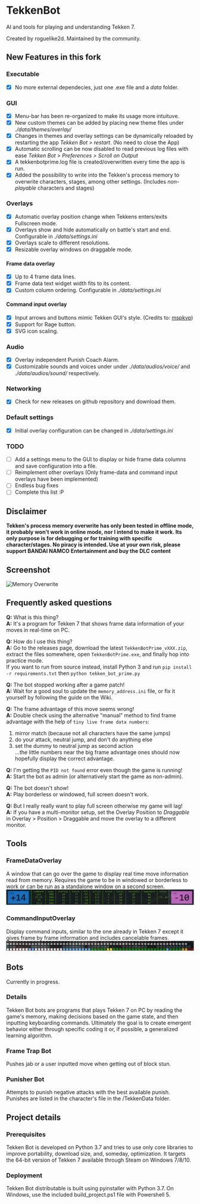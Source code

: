# TekkenBot
AI and tools for playing and understanding Tekken 7.

Created by roguelike2d. Maintained by the community.

## New Features in this fork

### Executable
 - [x] No more external dependecies, just one .exe file and a *data* folder.

### GUI
- [x] Menu-bar has been re-organized to make its usage more intuituve.
- [x] New custom themes can be added by placing new theme files under *./data/themes/overlay/*
- [x] Changes in themes and overlay settings can be dynamically reloaded by restarting the app *Tekken Bot > restart*. (No need to close the App)
- [x] Automatic scrolling can be now disabled to read previous log files with ease *Tekken Bot > Preferences > Scroll on Output*
- [x] A tekkenbotprime.log file is created/overwritten every time the app is run.
- [x] Added the possibility to write into the Tekken's process memory to overwrite characters, stages, among other settings. (Includes *non-playable* characters and stages)

### Overlays
- [x] Automatic overlay position change when Tekkens enters/exits Fullscreen mode.
- [x] Overlays show and hide automatically on battle's start and end. Configurable in *./data/settings.ini*
- [x] Overlays scale to different resolutions.
- [x] Resizable overlay windows on draggable mode.

#### Frame data overlay
- [x] Up to 4 frame data lines.
- [x] Frame data text widget width fits to its content.
- [x] Custom column ordering. Configurable in *./data/settings.ini*

#### Command input overlay
- [x] Input arrows and buttons mimic Tekken GUI's style. (Credits to: [mspkvp](https://github.com/mspkvp/tk7movespretty))
- [x] Support for Rage button.
- [x] SVG icon scaling.

### Audio
- [x] Overlay independent Punish Coach Alarm.
- [x] Customizable sounds and voices under under *./data/audios/voice/* and *./data/audios/sound/* respectively.

### Networking
- [x] Check for new releases on github repository and download them.

### Default settings
- [x] Initial overlay configuration can be changed in *./data/settings.ini*

### TODO
- [ ] Add a settings menu to the GUI to display or hide frame data columns and save configuration into a file.
- [ ] Reimplement other overlays (Only frame-data and command input overlays have been implemented)
- [ ] Endless bug fixes
- [ ] Complete this list :P

## Disclaimer
**Tekken's process memory overwrite has only been tested in offline mode, it probably won't work in online mode, nor I intend to make it work. Its only purpose is for debugging or for training with specific character/stages. No piracy is intended. Use at your own risk, please support BANDAI NAMCO Entertainment and buy the DLC content**

## Screenshot
![Memory Overwrite](Screenshots/memory_overwrite.png?raw=true)

## Frequently asked questions
**Q:** What is this thing?\
**A:** It's a program for Tekken 7 that shows frame data information of your moves in real-time on PC.

**Q:** How do I use this thing?\
**A:** Go to the releases page, download the latest `TekkenBotPrime_vXXX.zip`, extract the files somewhere, open `TekkenBotPrime.exe`, and finally hop into practice mode.\
If you want to run from source instead, install Python 3 and run `pip install -r requirements.txt` then `python tekken_bot_prime.py`

**Q:** The bot stopped working after a game patch!\
**A:** Wait for a good soul to update the `memory_address.ini` file, or fix it yourself by following the guide on the Wiki.

**Q:** The frame advantage of this move seems wrong!\
**A:** Double check using the alternative "manual" method to find frame advantage with the help of `tiny live frame data numbers`:
1. mirror match (because not all characters have the same jumps)
2. do your attack, neutral jump, and don't do anything else
3. set the dummy to neutral jump as second action\
...the little numbers near the big frame advantage ones should now hopefully display the correct advantage.

**Q:** I'm getting the `PID not found` error even though the game is running!\
**A:** Start the bot as admin (or alternatively start the game as non-admin).

**Q:** The bot doesn't show!\
**A:** Play borderless or windowed, full screen doesn't work.

**Q:** But I really really want to play full screen otherwise my game will lag!\
**A:** If you have a multi-monitor setup, set the Overlay Position to *Draggable* in Overlay > Position > Draggable and move the overlay to a different monitor.
## Tools
### FrameDataOverlay
A window that can go over the game to display real time move information read from memory. Requires the game to be in windowed or borderless to work or can be run as a standalone window on a second screen.
![Robot feet and bear paws 1](Screenshots/frame_data.png?raw=true)
### CommandInputOverlay
Display command inputs, similar to the one already in Tekken 7 except it gives frame by frame information and includes cancelable frames.
![Robot feet and bear paws 2](Screenshots/command_input.png?raw=true)
## Bots
Currently in progress.
### Details
Tekken Bot bots are programs that plays Tekken 7 on PC by reading the game's memory, making decisions based on the game state, and then inputting keyboarding commands. Ultimately the goal is to create emergent behavior either through specific coding it or, if possible, a generalized learning algorithm.
### Frame Trap Bot
Pushes jab or a user inputted move when getting out of block stun.
### Punisher Bot
Attempts to punish negative attacks with the best available punish. Punishes are listed in the character's file in the /TekkenData folder.
## Project details
### Prerequisites
Tekken Bot is developed on Python 3.7 and tries to use only core libraries to improve portability, download size, and, someday, optimization. It targets the 64-bit version of Tekken 7 available through Steam on Windows 7/8/10.
### Deployment
Tekken Bot distributable is built using pyinstaller with Python 3.7. On Windows, use the included build_project.ps1 file with Powershell 5.
